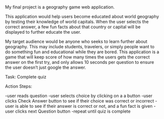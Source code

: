 My final project is a geography game web application.

This application would help users become educated about world geography by testing their knowledge of world capitals. When the user selects the correct answer, a few fun facts about that country or capital will be displayed to further educate the user.

My target audience would be anyone who seeks to learn further about geography. This may include students, travelers, or simply people want to do something fun and educational while they are bored. This application is a game that will keep score of how many times the users gets the correct answer on the first try, and only allows 10 seconds per question to ensure the user doesn’t just google the answer.

Task: Complete quiz

Action Steps:

-user reads question
-user selects choice by clicking on a a button
-user clicks Check Answer button to see if their choice was correct or incorrect
-user is able to see if their answer is correct or not, and a fun fact is given
-user clicks next Question button
-repeat until quiz is complete


